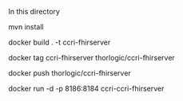 In this directory

mvn install 

docker build . -t ccri-fhirserver

docker tag ccri-fhirserver thorlogic/ccri-fhirserver

docker push thorlogic/ccri-fhirserver


docker run -d -p 8186:8184 ccri-ccri-fhirserver

